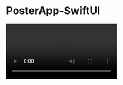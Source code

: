# PosterApp-SwiftUI

![Finished App](https://github.com/hakkicansengonul/images/blob/master/poster_app.mov)    
